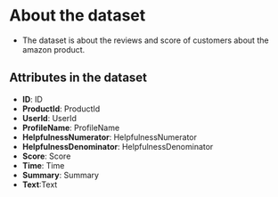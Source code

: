 # About the dataset
- The dataset is about the reviews and score of customers about the amazon product.

## Attributes in the dataset
- **ID**: ID
- **ProductId**: ProductId
- **UserId**: UserId
- **ProfileName**: ProfileName
- **HelpfulnessNumerator**: HelpfulnessNumerator
- **HelpfulnessDenominator**: HelpfulnessDenominator
- **Score**: Score
- **Time**: Time
- **Summary**: Summary
- **Text**:Text



